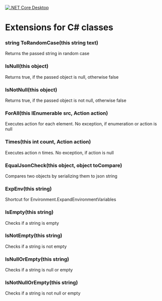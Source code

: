[![.NET Core Desktop](https://github.com/deBabbbe/ClassExtensions/actions/workflows/dotnet-desktop.yml/badge.svg)](https://github.com/deBabbbe/ClassExtensions/actions/workflows/dotnet-desktop.yml)

# Extensions for C# classes

### string ToRandomCase(this string text)

Returns the passed string in random case

### IsNull(this object)

Returns true, if the passed object is null, otherwise false

### IsNotNull(this object)

Returns true, if the passed object is not null, otherwise false

### ForAll(this IEnumerable<T> src, Action<T> action)

Executes action for each element. No exception, if enumeration or action is null

### Times(this int count, Action<int> action)

Executes action n times. No exception, if action is null

### EqualJsonCheck(this object, object toCompare)

Compares two objects by serializing them to json string

### ExpEnv(this string)

Shortcut for Environment.ExpandEnvironmentVariables

### IsEmpty(this string)

Checks if a string is empty

### IsNotEmpty(this string)

Checks if a string is not empty

### IsNullOrEmpty(this string)

Checks if a string is null or empty

### IsNotNullOrEmpty(this string)

Checks if a string is not null or empty
